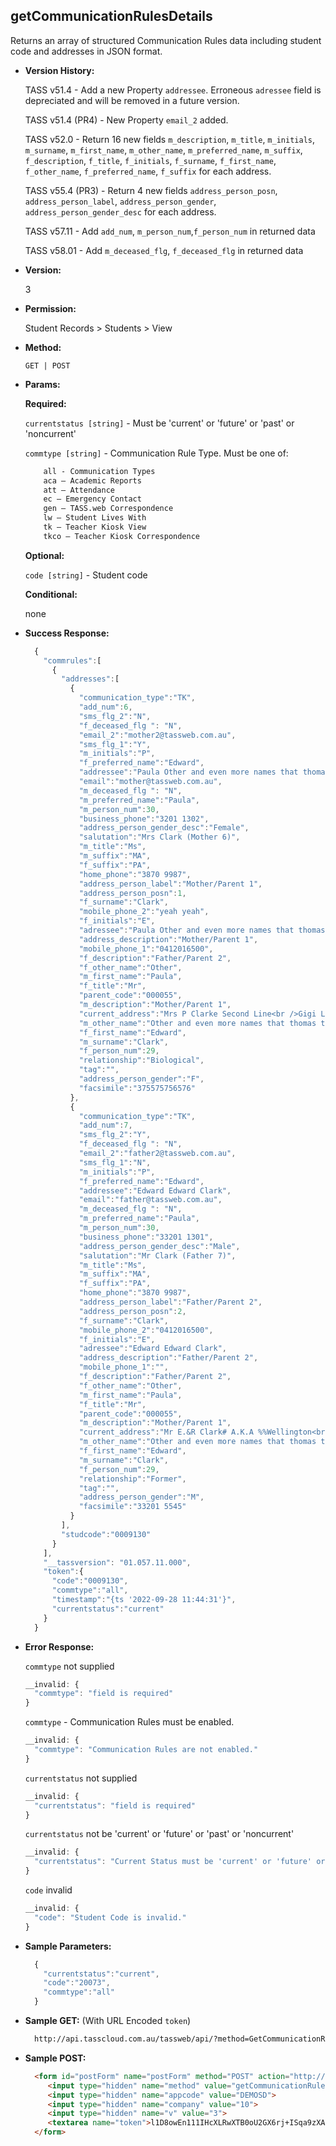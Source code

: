 **getCommunicationRulesDetails**
----
  Returns an array of structured Communication Rules data including student code and addresses in JSON format.
    
* **Version History:**

  TASS v51.4 - Add a new Property `addressee`. Erroneous `adressee` field is depreciated and will be removed in a future version.

  TASS v51.4 (PR4) - New Property `email_2` added.

  TASS v52.0 - Return 16 new fields `m_description`, `m_title`, `m_initials`, `m_surname`, `m_first_name`, `m_other_name`, `m_preferred_name`, `m_suffix`, `f_description`, `f_title`, `f_initials`, `f_surname`, `f_first_name`, `f_other_name`, `f_preferred_name`, `f_suffix` for each address.

  TASS v55.4 (PR3) - Return 4 new fields `address_person_posn`, `address_person_label`, `address_person_gender`, `address_person_gender_desc` for each address.

  TASS v57.11 - Add `add_num`, `m_person_num`,`f_person_num` in returned data

  TASS v58.01 - Add `m_deceased_flg`, `f_deceased_flg` in returned data
  
* **Version:**

  3

* **Permission:**

  Student Records > Students > View

* **Method:**

  `GET | POST`
  
*  **Params:**

   **Required:**

   `currentstatus [string]` -  Must be 'current' or 'future' or 'past' or 'noncurrent'

   `commtype [string]` - Communication Rule Type. Must be one of:
    ```HTML
        all - Communication Types
        aca – Academic Reports
        att – Attendance
        ec – Emergency Contact
        gen – TASS.web Correspondence
        lw – Student Lives With
        tk – Teacher Kiosk View
        tkco – Teacher Kiosk Correspondence
    ```
   
   **Optional:**

   `code [string]` - Student code
 
   **Conditional:**
 
   none

* **Success Response:**

    ```javascript
      {
        "commrules":[
          {
            "addresses":[
              {
                "communication_type":"TK",
                "add_num":6,
                "sms_flg_2":"N",
                "f_deceased_flg ": "N",
                "email_2":"mother2@tassweb.com.au",
                "sms_flg_1":"Y",
                "m_initials":"P",
                "f_preferred_name":"Edward",
                "addressee":"Paula Other and even more names that thomas the Tank Clark",
                "email":"mother@tassweb.com.au",
                "m_deceased_flg ": "N",
                "m_preferred_name":"Paula",
                "m_person_num":30,
                "business_phone":"3201 1302",
                "address_person_gender_desc":"Female",
                "salutation":"Mrs Clark (Mother 6)",
                "m_title":"Ms",
                "m_suffix":"MA",
                "f_suffix":"PA",
                "home_phone":"3870 9987",
                "address_person_label":"Mother/Parent 1",
                "address_person_posn":1,
                "f_surname":"Clark",
                "mobile_phone_2":"yeah yeah",
                "f_initials":"E",
                "adressee":"Paula Other and even more names that thomas the Tank Clark",
                "address_description":"Mother/Parent 1",
                "mobile_phone_1":"0412016500",
                "f_description":"Father/Parent 2",
                "f_other_name":"Other",
                "m_first_name":"Paula",
                "f_title":"Mr",
                "parent_code":"000055",
                "m_description":"Mother/Parent 1",
                "current_address":"Mrs P Clarke Second Line<br />Gigi Lodge<br />Unit 810<br />24 Augustus Street<br />TOOWONG QLD 4066",
                "m_other_name":"Other and even more names that thomas the Tank",
                "f_first_name":"Edward",
                "m_surname":"Clark",
                "f_person_num":29,
                "relationship":"Biological",
                "tag":"",
                "address_person_gender":"F",
                "facsimile":"375575756576"
              },
              {
                "communication_type":"TK",
                "add_num":7,
                "sms_flg_2":"Y",
                "f_deceased_flg ": "N",
                "email_2":"father2@tassweb.com.au",
                "sms_flg_1":"N",
                "m_initials":"P",
                "f_preferred_name":"Edward",
                "addressee":"Edward Edward Clark",
                "email":"father@tassweb.com.au",
                "m_deceased_flg ": "N",
                "m_preferred_name":"Paula",
                "m_person_num":30,
                "business_phone":"33201 1301",
                "address_person_gender_desc":"Male",
                "salutation":"Mr Clark (Father 7)",
                "m_title":"Ms",
                "m_suffix":"MA",
                "f_suffix":"PA",
                "home_phone":"3870 9987",
                "address_person_label":"Father/Parent 2",
                "address_person_posn":2,
                "f_surname":"Clark",
                "mobile_phone_2":"0412016500",
                "f_initials":"E",
                "adressee":"Edward Edward Clark",
                "address_description":"Father/Parent 2",
                "mobile_phone_1":"",
                "f_description":"Father/Parent 2",
                "f_other_name":"Other",
                "m_first_name":"Paula",
                "f_title":"Mr",
                "parent_code":"000055",
                "m_description":"Mother/Parent 1",
                "current_address":"Mr E.&R Clark# A.K.A %%Wellington<br />Somerset Park<br />Unit 54<br />2-4 Langport Parade<br />MUDGEERABA QLD 4213",
                "m_other_name":"Other and even more names that thomas the Tank",
                "f_first_name":"Edward",
                "m_surname":"Clark",
                "f_person_num":29,
                "relationship":"Former",
                "tag":"",
                "address_person_gender":"M",
                "facsimile":"33201 5545"
              }
            ],
            "studcode":"0009130"
          }
        ],
        "__tassversion": "01.057.11.000",
        "token":{
          "code":"0009130",
          "commtype":"all",
          "timestamp":"{ts '2022-09-28 11:44:31'}",
          "currentstatus":"current"
        }
      }
    ```
 
* **Error Response:**

    `commtype` not supplied
    ```javascript
    __invalid: {
      "commtype": "field is required"
    }
    ```

    `commtype` - Communication Rules must be enabled. 
    ```javascript
    __invalid: {
      "commtype": "Communication Rules are not enabled."
    }
    ```

    `currentstatus` not supplied
    ```javascript
    __invalid: {
      "currentstatus": "field is required"
    }
    ```

    `currentstatus` not be 'current' or 'future' or 'past' or 'noncurrent'
    ```javascript
    __invalid: {
      "currentstatus": "Current Status must be 'current' or 'future' or 'past' or 'noncurrent'."
    }
    ```

    `code` invalid
    ```javascript
    __invalid: {
      "code": "Student Code is invalid."
    }
    ```
    
* **Sample Parameters:**

  ```javascript
    { 
      "currentstatus":"current",
      "code":"20073",
      "commtype":"all"
    }
  ```

* **Sample GET:** (With URL Encoded `token`)

  ```HTML
    http://api.tasscloud.com.au/tassweb/api/?method=GetCommunicationRulesDetails&appcode=DEMOSD&company=10&v=3&token=l1D8owEn111IHcXLRwXTB0oU2GX6rj%2BISqa9zXA8We3J3mwgjW5pdUvFK3%2FIZ4mJ4bMyfKTmEoup%2B3tTE9GeLQ%3D%3D
  ```
  
* **Sample POST:**

  ```HTML
    <form id="postForm" name="postForm" method="POST" action="http://api.tasscloud.com.au/tassweb/api/">
       <input type="hidden" name="method" value="getCommunicationRulesDetails">
       <input type="hidden" name="appcode" value="DEMOSD">
       <input type="hidden" name="company" value="10">
       <input type="hidden" name="v" value="3">
       <textarea name="token">l1D8owEn111IHcXLRwXTB0oU2GX6rj+ISqa9zXA8We3J3mwgjW5pdUvFK3/IZ4mJ4bMyfKTmEoup+3tTE9GeLQ==</textarea>
    </form>
  ```
